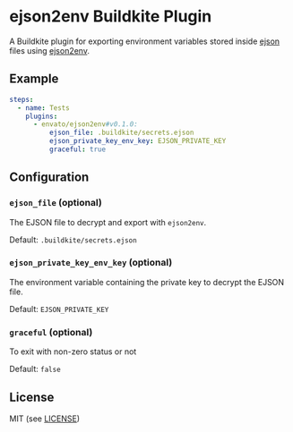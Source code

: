 # ejson2env Buildkite Plugin

A Buildkite plugin for exporting environment variables stored inside [ejson](https://github.com/Shopify/ejson) files using [ejson2env](https://github.com/Shopify/ejson2env).

## Example

```yml
steps:
  - name: Tests
    plugins:
      - envato/ejson2env#v0.1.0:
          ejson_file: .buildkite/secrets.ejson
          ejson_private_key_env_key: EJSON_PRIVATE_KEY
          graceful: true
```

## Configuration

### `ejson_file` (optional)

The EJSON file to decrypt and export with `ejson2env`.

Default: `.buildkite/secrets.ejson`

### `ejson_private_key_env_key` (optional)

The environment variable containing the private key to decrypt the EJSON file.

Default: `EJSON_PRIVATE_KEY`

### `graceful` (optional)

To exit with non-zero status or not

Default: `false`

## License

MIT (see [LICENSE](LICENSE))
